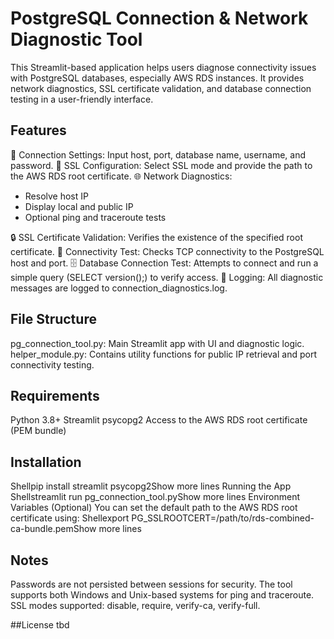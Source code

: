 # PostgreSQL Connection & Network Diagnostic Tool

This Streamlit-based application helps users diagnose connectivity issues with PostgreSQL databases, especially AWS RDS instances. It provides network diagnostics, SSL certificate validation, and database connection testing in a user-friendly interface.

## Features

🔌 Connection Settings: Input host, port, database name, username, and password.
🔐 SSL Configuration: Select SSL mode and provide the path to the AWS RDS root certificate.
🌐 Network Diagnostics:

- Resolve host IP
- Display local and public IP
- Optional ping and traceroute tests


🔒 SSL Certificate Validation: Verifies the existence of the specified root certificate.
🧪 Connectivity Test: Checks TCP connectivity to the PostgreSQL host and port.
🗄️ Database Connection Test: Attempts to connect and run a simple query (SELECT version();) to verify access.
📝 Logging: All diagnostic messages are logged to connection_diagnostics.log.

## File Structure

pg_connection_tool.py: Main Streamlit app with UI and diagnostic logic.
helper_module.py: Contains utility functions for public IP retrieval and port connectivity testing.

## Requirements

Python 3.8+
Streamlit
psycopg2
Access to the AWS RDS root certificate (PEM bundle)

## Installation
Shellpip install streamlit psycopg2Show more lines
Running the App
Shellstreamlit run pg_connection_tool.pyShow more lines
Environment Variables (Optional)
You can set the default path to the AWS RDS root certificate using:
Shellexport PG_SSLROOTCERT=/path/to/rds-combined-ca-bundle.pemShow more lines

## Notes

Passwords are not persisted between sessions for security.
The tool supports both Windows and Unix-based systems for ping and traceroute.
SSL modes supported: disable, require, verify-ca, verify-full.

##License
tbd